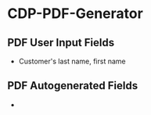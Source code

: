 # CDP-PDF-Generator

## PDF User Input Fields
* Customer's last name, first name

## PDF Autogenerated Fields
* 